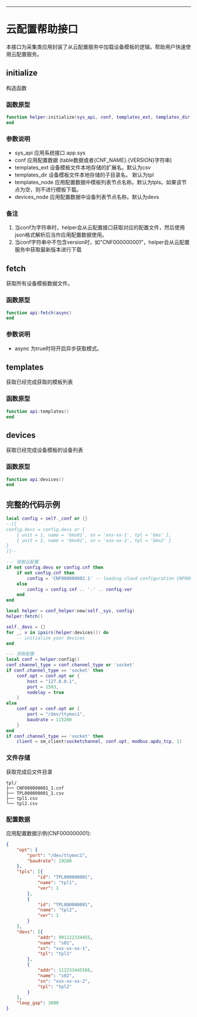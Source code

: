 
---

# 云配置帮助接口

本接口为采集类应用封装了从云配置服务中加载设备模板的逻辑。帮助用户快速使用云配置服务。

## initialize

构造函数

### 函数原型

```lua
function helper:initialize(sys_api, conf, templates_ext, templates_dir, templates_node, devices_node)
end
```

### 参数说明

* sys_api
  应用系统接口 app.sys
* conf
  应用配置数据 (table数据或者{CNF_NAME}.{VERSION}字符串)
* templates_ext
  设备模板文件本地存储的扩展名。默认为csv
* templates_dir
  设备模板文件本地存储的子目录名。 默认为tpl
* templates_node
  应用配置数据中模板列表节点名称。默认为tpls。如果该节点为空，则不进行模板下载。
* devices_node
  应用配置数据中设备列表节点名称。默认为devs

### 备注

1. 当conf为字符串时，helper会从云配置接口获取对应的配置文件，然后使用json格式解析后当作应用配置数据使用。
2. 当conf字符串中不包含version时，如"CNF000000001"，helper会从云配置服务中获取最新版本进行下载

## fetch

获取所有设备模板数据文件。

### 函数原型

```lua
function api:fetch(async)
end
```

### 参数说明

* async
  为true时将开启异步获取模式。

## templates

获取已经完成获取的模板列表

### 函数原型

```lua
function api:templates()
end
```

## devices

获取已经完成设备模板的设备列表

### 函数原型

```lua
function api:devices()
end
```

## 完整的代码示例

``` lua
local config = self._conf or {}
--[[
config.devs = config.devs or {
	{ unit = 1, name = 'bms01', sn = 'xxx-xx-1', tpl = 'bms' },
	{ unit = 2, name = 'bms02', sn = 'xxx-xx-2', tpl = 'bms2' }
}
]]--

--- 获取云配置
if not config.devs or config.cnf then
	if not config.cnf then
		config = 'CNF000000002.1' -- loading cloud configuration CNF000000002 version 1
	else
		config = config.cnf .. '.' .. config.ver
	end
end

local helper = conf_helper:new(self._sys, config)
helper:fetch()

self._devs = {}
for _, v in ipairs(helper:devices()) do
	-- initialize your devices
end

--- 获取配置
local conf = helper:config()
conf.channel_type = conf.channel_type or 'socket'
if conf.channel_type == 'socket' then
	conf.opt = conf.opt or {
		host = "127.0.0.1",
		port = 1503,
		nodelay = true
	}
else
	conf.opt = conf.opt or {
		port = "/dev/ttymxc1",
		baudrate = 115200
	}
end
if conf.channel_type == 'socket' then
	client = sm_client(socketchannel, conf.opt, modbus.apdu_tcp, 1)
```

### 文件存储

获取完成后文件目录

```
tpl/
├── CNF000000001_1.cnf
├── TPL000000001_1.csv
├── tpl1.csv
└── tpl2.csv
```

### 配置数据

应用配置数据示例(CNF000000001):

``` json
{
	"opt": {
		"port": "/dev/ttymxc1",
		"baudrate": 19200
	},
	"tpls": [{
			"id": "TPL000000001",
			"name": "tpl1",
			"ver": 1
		},
		{
			"id": "TPL000000001",
			"name": "tpl2",
			"ver": 1
		}
	],
	"devs": [{
			"addr": 991122334455,
			"name": "s01",
			"sn": "xxx-xx-xx-1",
			"tpl": "tpl1"
		},
		{
			"addr": 112233445566,
			"name": "s02",
			"sn": "xxx-xx-xx-2",
			"tpl": "tpl2"
		}
	],
	"loop_gap": 3000
}
```
